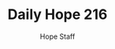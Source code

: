 ---
image: /assets/img/daily-hope-default-artwork.png
title: Daily Hope 216
number: 216
categories:
  - Daily Hope
author: Hope Staff
notes: Daily Hope 216
embed: >-
  <iframe src="https://open.spotify.com/embed/episode/7CwaM32xuolffypstEyEAC?utm_source=generator" width="400px" height="102px" frameborder=“0" scrolling=“no”></iframe>
---